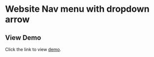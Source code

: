 # Website Nav menu with dropdown arrow

## View Demo

Click the link to view [demo](https://dandyo.github.io/nav-dropdown-arrow/).
